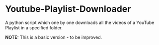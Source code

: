# Youtube-Playlist-Downloader

A python script which one by one downloads all the videos of a YouTube Playlist in a specified folder.

**NOTE:** This is a basic version - to be improved.
